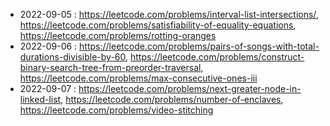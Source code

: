 
* 2022-09-05 : https://leetcode.com/problems/interval-list-intersections/, https://leetcode.com/problems/satisfiability-of-equality-equations, https://leetcode.com/problems/rotting-oranges
* 2022-09-06 : https://leetcode.com/problems/pairs-of-songs-with-total-durations-divisible-by-60, https://leetcode.com/problems/construct-binary-search-tree-from-preorder-traversal, https://leetcode.com/problems/max-consecutive-ones-iii
* 2022-09-07 : https://leetcode.com/problems/next-greater-node-in-linked-list, https://leetcode.com/problems/number-of-enclaves, https://leetcode.com/problems/video-stitching
